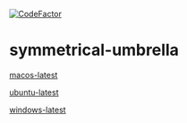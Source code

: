 [![CodeFactor](https://www.codefactor.io/repository/github/zwang20/symmetrical-umbrella/badge)](https://www.codefactor.io/repository/github/zwang20/symmetrical-umbrella)

# symmetrical-umbrella

[macos-latest](https://github.com/zwang20/symmetrical-umbrella/releases/download/latest-stable/macos-latest.zip)

[ubuntu-latest](https://github.com/zwang20/symmetrical-umbrella/releases/download/latest-stable/ubuntu-latest.zip)

[windows-latest](https://github.com/zwang20/symmetrical-umbrella/releases/download/latest-stable/windows-latest.zip)

